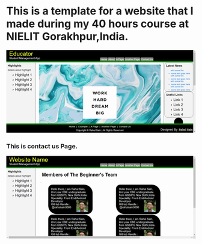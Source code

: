 # This is a template for a website that I made during my 40 hours course at NIELIT Gorakhpur,India.

![](main_page.gif)

### This is contact us Page.

![](contact_us.gif)
